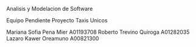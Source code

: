 Analisis y Modelacion de Software

Equipo Pendiente
Proyecto Taxis Unicos

Mariana Sofia Pena Mier A01193708
Roberto Trevino Quiroga A01282035
Lazaro Kawer Oreamuno A00821300
